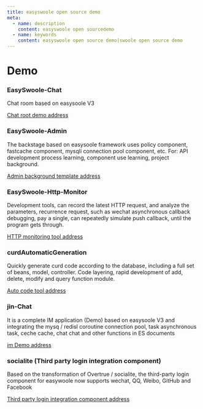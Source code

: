 ```yaml
---
title: easyswoole open source demo
meta:
  - name: description
    content: easyswoole open sourcedemo
  - name: keywords
    content: easyswoole open source demo|swoole open source demo
---
```


# Demo

### EasySwoole-Chat

Chat room based on easysoole V3

[Chat root demo address](https://github.com/easy-swoole/demo/tree/3.x-chat)

### EasySwoole-Admin

The backstage based on easysoole framework uses policy component, fastcache component, mysqli connection pool component, etc. For: API development process learning, component use learning, project background.

[Admin background template address](https://github.com/xuanyanwow/easyswoole_admin)

### EasySwoole-Http-Monitor

Development tools, can record the latest HTTP request, and analyze the parameters, recurrence request, such as wechat asynchronous callback debugging, pay a single, can repeatedly simulate push callback, until the program gets through.

[HTTP monitoring tool address](https://github.com/xuanyanwow/easyswooleHttpMonitor)

### curdAutomaticGeneration

Quickly generate curd code according to the database, including a full set of beans, model, controller. Code layering, rapid development of add, delete, modify and query function module.

[Auto code tool address](https://github.com/tioncico/curdAutomaticGeneration)

### jin-Chat 

It is a complete IM application (Demo) based on easysoole V3 and integrating the mysq / redisl coroutine connection pool, task asynchronous task, ceche cache, chat chat and other functions in ES documents

[im Demo address](https://github.com/Double-Jin/jin-chat)

### socialite (Third party login integration component)

Based on the transformation of Overtrue / socialite, the third-party login component for easywoole now supports wechat, QQ, Weibo, GitHub and Facebook

[Third party login integration component address](https://github.com/xbing2002/socialite)

